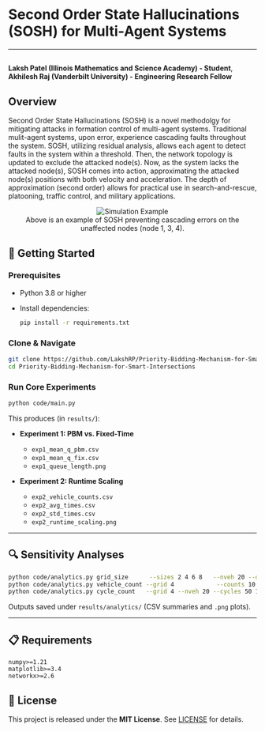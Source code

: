 # Second Order State Hallucinations (SOSH) for Multi-Agent Systems
---

## 
**Laksh Patel (Illinois Mathematics and Science Academy) - Student**, **Akhilesh Raj (Vanderbilt University) - Engineering Research Fellow**
## Overview

Second Order State Hallucinations (SOSH) is a novel methodolgy for mitigating attacks in formation control of multi-agent systems. Traditional mulit-agent systems, upon error, experience cascading faults throughout the system. SOSH, utilizing residual analysis, allows each agent to detect faults in the system within a threshold. Then, the network topology is updated to exclude the attacked node(s). Now, as the system lacks the attacked node(s), SOSH comes into action, approximating the attacked node(s) positions with both velocity and acceleration. The depth of approximation (second order) allows for practical use in search-and-rescue, platooning, traffic control, and  military applications.

<div align="center">
  <img src="figures/SOSH.png" alt="Simulation Example" />
</div>
<div align="center">
  Above is an example of SOSH preventing cascading errors on the unaffected nodes (node 1, 3, 4). 
</div>

## 🚀 Getting Started

### Prerequisites

* Python 3.8 or higher
* Install dependencies:

  ```bash
  pip install -r requirements.txt
  ```

### Clone & Navigate

```bash
git clone https://github.com/LakshRP/Priority-Bidding-Mechanism-for-Smart-Intersections.git
cd Priority-Bidding-Mechanism-for-Smart-Intersections
```

### Run Core Experiments

```bash
python code/main.py
```

This produces (in `results/`):

* **Experiment 1: PBM vs. Fixed-Time**

  * `exp1_mean_q_pbm.csv`
  * `exp1_mean_q_fix.csv`
  * `exp1_queue_length.png`

* **Experiment 2: Runtime Scaling**

  * `exp2_vehicle_counts.csv`
  * `exp2_avg_times.csv`
  * `exp2_std_times.csv`
  * `exp2_runtime_scaling.png`

---

## 🔍 Sensitivity Analyses

```bash
python code/analytics.py grid_size      --sizes 2 4 6 8   --nveh 20 --duration 200 --trials 5
python code/analytics.py vehicle_count --grid 4            --counts 10 50 100 200 --duration 200 --trials 5
python code/analytics.py cycle_count   --grid 4 --nveh 20 --cycles 50 100 200 500 --duration 50 --trials 3
```

Outputs saved under `results/analytics/` (CSV summaries and `.png` plots).

---

## 📋 Requirements

```text
numpy>=1.21
matplotlib>=3.4
networkx>=2.6
```



## 📄 License

This project is released under the **MIT License**. See [LICENSE](LICENSE) for details.


